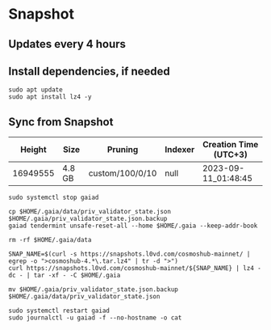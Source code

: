 # Snapshot

## Updates every 4 hours

## Install dependencies, if needed
```
sudo apt update
sudo apt install lz4 -y
```

## Sync from Snapshot  
| Height  | Size | Pruning | Indexer | Creation Time (UTC+3) |
| --------- | --------- | --------- | --------- | --------- |
| 16949555  | 4.8 GB  | custom/100/0/10 | null | 2023-09-11_01:48:45 |

```
sudo systemctl stop gaiad

cp $HOME/.gaia/data/priv_validator_state.json $HOME/.gaia/priv_validator_state.json.backup
gaiad tendermint unsafe-reset-all --home $HOME/.gaia --keep-addr-book

rm -rf $HOME/.gaia/data 

SNAP_NAME=$(curl -s https://snapshots.l0vd.com/cosmoshub-mainnet/ | egrep -o ">cosmoshub-4.*\.tar.lz4" | tr -d ">")
curl https://snapshots.l0vd.com/cosmoshub-mainnet/${SNAP_NAME} | lz4 -dc - | tar -xf - -C $HOME/.gaia

mv $HOME/.gaia/priv_validator_state.json.backup $HOME/.gaia/data/priv_validator_state.json

sudo systemctl restart gaiad
sudo journalctl -u gaiad -f --no-hostname -o cat